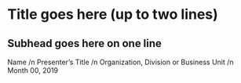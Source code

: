 Title goes here (up to two lines) 
===============

Subhead goes here on one line
------------------

Name /n
Presenter’s Title /n
Organization, Division or Business Unit /n
Month 00, 2019
